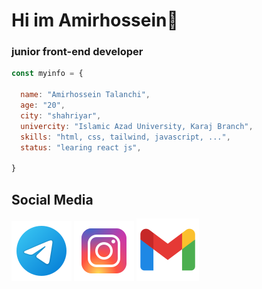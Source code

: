 # Hi im Amirhossein👋
### junior front-end developer 

``` javascript
const myinfo = {

  name: "Amirhossein Talanchi",
  age: "20",
  city: "shahriyar",
  univercity: "Islamic Azad University, Karaj Branch",
  skills: "html, css, tailwind, javascript, ...",
  status: "learing react js",

}
```

<h2> Social Media</h2>
<a href="https://t.me/@Amirho3einTalanchi"><img src="https://github.com/AmirhosseinTalanchi/AmirhosseinTalanchi/blob/main/icons8-telegram-96.png?raw=true"></a>
<a href="https://instagram.com/amirhosseintalanchi.84"><img src="https://github.com/AmirhosseinTalanchi/AmirhosseinTalanchi/blob/main/icons8-instagram-96.png?raw=true"></a>
<a href="www.amirhosseintalanchi.84@gmail.com"><img src="https://github.com/AmirhosseinTalanchi/AmirhosseinTalanchi/blob/main/icons8-gmail-100.png?raw=true"></a>
